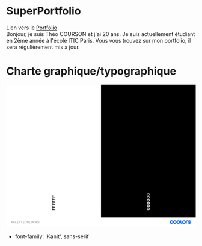 # SuperPortfolio

Lien vers le [Portfolio](https://theocou.github.io/SuperPortfolio_TC/)<br>
Bonjour, je suis Théo COURSON et j'ai 20 ans. Je suis actuellement étudiant en 2ème année à l'école ITIC Paris. Vous vous trouvez sur mon portfolio, il sera régulièrement mis à jour.<br>


# Charte graphique/typographique
![PALETTECOLOORS.png](./asset/PALETTECOLOORS.png.png)
- font-family: 'Kanit', sans-serif